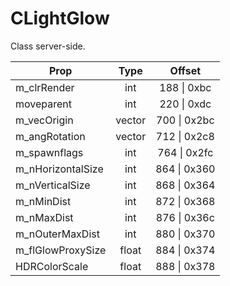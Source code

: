 # CLightGlow
Class server-side.

|Prop|Type|Offset|
|---|:-:|:-:|
|m_clrRender|int|188 \| 0xbc|
|moveparent|int|220 \| 0xdc|
|m_vecOrigin|vector|700 \| 0x2bc|
|m_angRotation|vector|712 \| 0x2c8|
|m_spawnflags|int|764 \| 0x2fc|
|m_nHorizontalSize|int|864 \| 0x360|
|m_nVerticalSize|int|868 \| 0x364|
|m_nMinDist|int|872 \| 0x368|
|m_nMaxDist|int|876 \| 0x36c|
|m_nOuterMaxDist|int|880 \| 0x370|
|m_flGlowProxySize|float|884 \| 0x374|
|HDRColorScale|float|888 \| 0x378|
